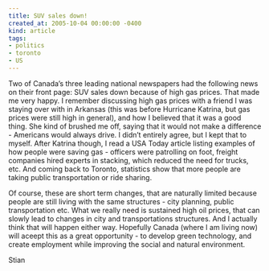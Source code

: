 ```yaml
---
title: SUV sales down!
created_at: 2005-10-04 00:00:00 -0400
kind: article
tags:
- politics
- toronto
- US
---
```


Two of Canada’s three leading national newspapers had the following news
on their front page: SUV sales down because of high gas prices. That
made me very happy. I remember discussing high gas prices with a friend
I was staying over with in Arkansas (this was before Hurricane Katrina,
but gas prices were still high in general), and how I believed that it
was a good thing. She kind of brushed me off, saying that it would not
make a difference - Americans would always drive. I didn’t entirely
agree, but I kept that to myself. After Katrina though, I read a USA
Today article listing examples of how people were saving gas - officers
were patrolling on foot, freight companies hired experts in stacking,
which reduced the need for trucks, etc. And coming back to Toronto,
statistics show that more people are taking public transportation or
ride sharing.

Of course, these are short term changes, that are naturally limited
because people are still living with the same structures - city
planning, public transportation etc. What we really need is sustained
high oil prices, that can slowly lead to changes in city and
transportations structures. And I actually think that will happen either
way. Hopefully Canada (where I am living now) will aceept this as a
great opportunity - to develop green technology, and create employment
while improving the social and natural environment.

Stian
